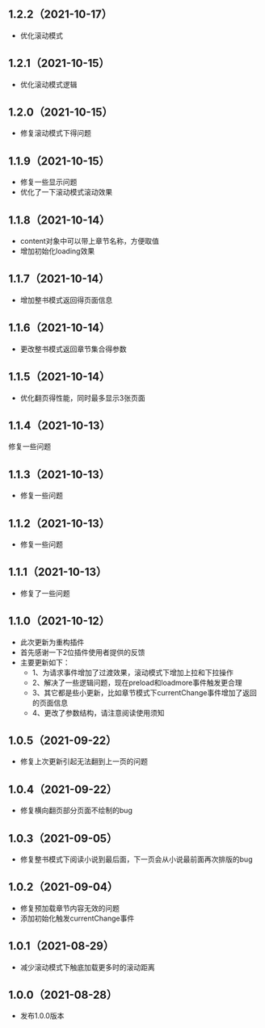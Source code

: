 ## 1.2.2（2021-10-17）
* 优化滚动模式
## 1.2.1（2021-10-15）
* 优化滚动模式逻辑
## 1.2.0（2021-10-15）
* 修复滚动模式下得问题
## 1.1.9（2021-10-15）
* 修复一些显示问题
* 优化了一下滚动模式滚动效果
## 1.1.8（2021-10-14）
* content对象中可以带上章节名称，方便取值
* 增加初始化loading效果
## 1.1.7（2021-10-14）
* 增加整书模式返回得页面信息
## 1.1.6（2021-10-14）
* 更改整书模式返回章节集合得参数
## 1.1.5（2021-10-14）
* 优化翻页得性能，同时最多显示3张页面
## 1.1.4（2021-10-13）
修复一些问题
## 1.1.3（2021-10-13）
* 修复一些问题
## 1.1.2（2021-10-13）
* 修复一些问题
## 1.1.1（2021-10-13）
* 修复了一些问题
## 1.1.0（2021-10-12）
* 此次更新为重构插件
* 首先感谢一下2位插件使用者提供的反馈
* 主要更新如下：
	- 1、为请求事件增加了过渡效果，滚动模式下增加上拉和下拉操作
	- 2、解决了一些逻辑问题，现在preload和loadmore事件触发更合理
	- 3、其它都是些小更新，比如章节模式下currentChange事件增加了返回的页面信息
	- 4、更改了参数结构，请注意阅读使用须知
## 1.0.5（2021-09-22）
* 修复上次更新引起无法翻到上一页的问题
## 1.0.4（2021-09-22）
* 修复横向翻页部分页面不绘制的bug
## 1.0.3（2021-09-05）
* 修复整书模式下阅读小说到最后面，下一页会从小说最前面再次排版的bug
## 1.0.2（2021-09-04）
* 修复预加载章节内容无效的问题
* 添加初始化触发currentChange事件
## 1.0.1（2021-08-29）
* 减少滚动模式下触底加载更多时的滚动距离
## 1.0.0（2021-08-28）
* 发布1.0.0版本
